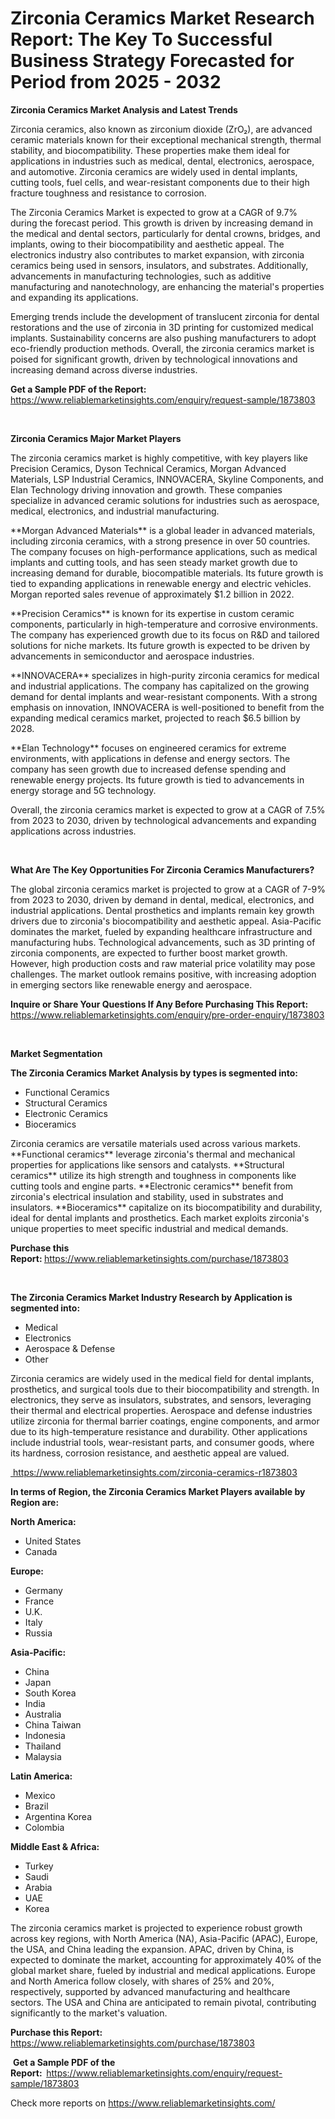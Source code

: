 <p><h1>Zirconia Ceramics Market Research Report: The Key To Successful Business Strategy Forecasted for Period from 2025 - 2032</h1></p><p><strong>Zirconia Ceramics Market Analysis and Latest Trends</strong></p>
<p><p>Zirconia ceramics, also known as zirconium dioxide (ZrO₂), are advanced ceramic materials known for their exceptional mechanical strength, thermal stability, and biocompatibility. These properties make them ideal for applications in industries such as medical, dental, electronics, aerospace, and automotive. Zirconia ceramics are widely used in dental implants, cutting tools, fuel cells, and wear-resistant components due to their high fracture toughness and resistance to corrosion.</p><p>The Zirconia Ceramics Market is expected to grow at a CAGR of 9.7% during the forecast period. This growth is driven by increasing demand in the medical and dental sectors, particularly for dental crowns, bridges, and implants, owing to their biocompatibility and aesthetic appeal. The electronics industry also contributes to market expansion, with zirconia ceramics being used in sensors, insulators, and substrates. Additionally, advancements in manufacturing technologies, such as additive manufacturing and nanotechnology, are enhancing the material's properties and expanding its applications.</p><p>Emerging trends include the development of translucent zirconia for dental restorations and the use of zirconia in 3D printing for customized medical implants. Sustainability concerns are also pushing manufacturers to adopt eco-friendly production methods. Overall, the zirconia ceramics market is poised for significant growth, driven by technological innovations and increasing demand across diverse industries.</p></p>
<p><strong>Get a Sample PDF of the Report:&nbsp;</strong> <a href="https://www.reliablemarketinsights.com/enquiry/request-sample/1873803?utm_campaign=2120&utm_medium=2&utm_source=Github&utm_content=ia&utm_term=25012025&utm_id=zirconia-ceramics">https://www.reliablemarketinsights.com/enquiry/request-sample/1873803</a></p>
<p>&nbsp;</p>
<p><strong>Zirconia Ceramics Major Market Players</strong></p>
<p><p>The zirconia ceramics market is highly competitive, with key players like Precision Ceramics, Dyson Technical Ceramics, Morgan Advanced Materials, LSP Industrial Ceramics, INNOVACERA, Skyline Components, and Elan Technology driving innovation and growth. These companies specialize in advanced ceramic solutions for industries such as aerospace, medical, electronics, and industrial manufacturing.</p><p>**Morgan Advanced Materials** is a global leader in advanced materials, including zirconia ceramics, with a strong presence in over 50 countries. The company focuses on high-performance applications, such as medical implants and cutting tools, and has seen steady market growth due to increasing demand for durable, biocompatible materials. Its future growth is tied to expanding applications in renewable energy and electric vehicles. Morgan reported sales revenue of approximately $1.2 billion in 2022.</p><p>**Precision Ceramics** is known for its expertise in custom ceramic components, particularly in high-temperature and corrosive environments. The company has experienced growth due to its focus on R&D and tailored solutions for niche markets. Its future growth is expected to be driven by advancements in semiconductor and aerospace industries.</p><p>**INNOVACERA** specializes in high-purity zirconia ceramics for medical and industrial applications. The company has capitalized on the growing demand for dental implants and wear-resistant components. With a strong emphasis on innovation, INNOVACERA is well-positioned to benefit from the expanding medical ceramics market, projected to reach $6.5 billion by 2028.</p><p>**Elan Technology** focuses on engineered ceramics for extreme environments, with applications in defense and energy sectors. The company has seen growth due to increased defense spending and renewable energy projects. Its future growth is tied to advancements in energy storage and 5G technology.</p><p>Overall, the zirconia ceramics market is expected to grow at a CAGR of 7.5% from 2023 to 2030, driven by technological advancements and expanding applications across industries.</p></p>
<p>&nbsp;</p>
<p><strong>What Are The Key Opportunities For Zirconia Ceramics Manufacturers?</strong></p>
<p><p>The global zirconia ceramics market is projected to grow at a CAGR of 7-9% from 2023 to 2030, driven by demand in dental, medical, electronics, and industrial applications. Dental prosthetics and implants remain key growth drivers due to zirconia's biocompatibility and aesthetic appeal. Asia-Pacific dominates the market, fueled by expanding healthcare infrastructure and manufacturing hubs. Technological advancements, such as 3D printing of zirconia components, are expected to further boost market growth. However, high production costs and raw material price volatility may pose challenges. The market outlook remains positive, with increasing adoption in emerging sectors like renewable energy and aerospace.</p></p>
<p><strong>Inquire or Share Your Questions If Any Before Purchasing This Report:</strong> <a href="https://www.reliablemarketinsights.com/enquiry/pre-order-enquiry/1873803?utm_campaign=2120&utm_medium=2&utm_source=Github&utm_content=ia&utm_term=25012025&utm_id=zirconia-ceramics">https://www.reliablemarketinsights.com/enquiry/pre-order-enquiry/1873803</a></p>
<p>&nbsp;</p>
<p><strong>Market Segmentation</strong></p>
<p><strong>The Zirconia Ceramics Market Analysis by types is segmented into:</strong></p>
<p><ul><li>Functional Ceramics</li><li>Structural Ceramics</li><li>Electronic Ceramics</li><li>Bioceramics</li></ul></p>
<p><p>Zirconia ceramics are versatile materials used across various markets. **Functional ceramics** leverage zirconia's thermal and mechanical properties for applications like sensors and catalysts. **Structural ceramics** utilize its high strength and toughness in components like cutting tools and engine parts. **Electronic ceramics** benefit from zirconia's electrical insulation and stability, used in substrates and insulators. **Bioceramics** capitalize on its biocompatibility and durability, ideal for dental implants and prosthetics. Each market exploits zirconia's unique properties to meet specific industrial and medical demands.</p></p>
<p><strong>Purchase this Report:&nbsp;</strong><a href="https://www.reliablemarketinsights.com/purchase/1873803?utm_campaign=2120&utm_medium=2&utm_source=Github&utm_content=ia&utm_term=25012025&utm_id=zirconia-ceramics">https://www.reliablemarketinsights.com/purchase/1873803</a></p>
<p>&nbsp;</p>
<p><strong>The Zirconia Ceramics Market Industry Research by Application is segmented into:</strong></p>
<p><ul><li>Medical</li><li>Electronics</li><li>Aerospace & Defense</li><li>Other</li></ul></p>
<p><p>Zirconia ceramics are widely used in the medical field for dental implants, prosthetics, and surgical tools due to their biocompatibility and strength. In electronics, they serve as insulators, substrates, and sensors, leveraging their thermal and electrical properties. Aerospace and defense industries utilize zirconia for thermal barrier coatings, engine components, and armor due to its high-temperature resistance and durability. Other applications include industrial tools, wear-resistant parts, and consumer goods, where its hardness, corrosion resistance, and aesthetic appeal are valued.</p></p>
<p><a href="https://www.reliablemarketinsights.com/zirconia-ceramics-r1873803?utm_campaign=2120&utm_medium=2&utm_source=Github&utm_content=ia&utm_term=25012025&utm_id=zirconia-ceramics">&nbsp;https://www.reliablemarketinsights.com/zirconia-ceramics-r1873803</a></p>
<p><strong>In terms of Region, the Zirconia Ceramics Market Players available by Region are:</strong></p>
<p>
    <p> <strong> North America: </strong>
        <ul>
            <li>United States</li>
            <li>Canada</li>
        </ul>
        </p> 
    <p> <strong> Europe: </strong>
        <ul>
            <li>Germany</li>
            <li>France</li>
            <li>U.K.</li>
            <li>Italy</li>
            <li>Russia</li>
        </ul>
        </p> 
    <p> <strong> Asia-Pacific: </strong>
        <ul>
            <li>China</li>
            <li>Japan</li>
            <li>South Korea</li>
            <li>India</li>
            <li>Australia</li>
            <li>China Taiwan</li>
            <li>Indonesia</li>
            <li>Thailand</li>
            <li>Malaysia</li>
        </ul>
        </p> 
    <p> <strong> Latin America: </strong>
        <ul>
            <li>Mexico</li>
            <li>Brazil</li>
            <li>Argentina Korea</li>
            <li>Colombia</li>
        </ul>
        </p> 
    <p> <strong> Middle East & Africa: </strong>
        <ul>
            <li>Turkey</li>
            <li>Saudi</li>
            <li>Arabia</li>
            <li>UAE</li>
            <li>Korea</li>
        </ul>
    </p>
    </p>
<p><p>The zirconia ceramics market is projected to experience robust growth across key regions, with North America (NA), Asia-Pacific (APAC), Europe, the USA, and China leading the expansion. APAC, driven by China, is expected to dominate the market, accounting for approximately 40% of the global market share, fueled by industrial and medical applications. Europe and North America follow closely, with shares of 25% and 20%, respectively, supported by advanced manufacturing and healthcare sectors. The USA and China are anticipated to remain pivotal, contributing significantly to the market's valuation.</p></p>
<p><strong>Purchase this Report: </strong><a href="https://www.reliablemarketinsights.com/purchase/1873803?utm_campaign=2120&utm_medium=2&utm_source=Github&utm_content=ia&utm_term=25012025&utm_id=zirconia-ceramics">https://www.reliablemarketinsights.com/purchase/1873803</a></p>
<p>&nbsp;<strong>Get a Sample PDF of the Report:&nbsp;&nbsp;</strong><a href="https://www.reliablemarketinsights.com/enquiry/request-sample/1873803?utm_campaign=2120&utm_medium=2&utm_source=Github&utm_content=ia&utm_term=25012025&utm_id=zirconia-ceramics">https://www.reliablemarketinsights.com/enquiry/request-sample/1873803</a></p>
<p><strong></strong></p>
<p>Check more reports on <a href="https://www.reliablemarketinsights.com/?utm_campaign=2120&utm_medium=2&utm_source=Github&utm_content=ia&utm_term=25012025&utm_id=zirconia-ceramics">https://www.reliablemarketinsights.com/</a></p>